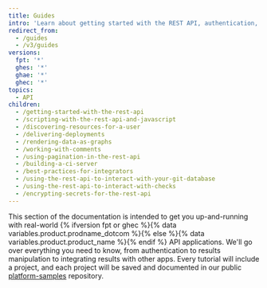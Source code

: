 ```yaml
---
title: Guides
intro: 'Learn about getting started with the REST API, authentication, and how to use the REST API for a variety of tasks.'
redirect_from:
  - /guides
  - /v3/guides
versions:
  fpt: '*'
  ghes: '*'
  ghae: '*'
  ghec: '*'
topics:
  - API
children:
  - /getting-started-with-the-rest-api
  - /scripting-with-the-rest-api-and-javascript
  - /discovering-resources-for-a-user
  - /delivering-deployments
  - /rendering-data-as-graphs
  - /working-with-comments
  - /using-pagination-in-the-rest-api
  - /building-a-ci-server
  - /best-practices-for-integrators
  - /using-the-rest-api-to-interact-with-your-git-database
  - /using-the-rest-api-to-interact-with-checks
  - /encrypting-secrets-for-the-rest-api
---
```

This section of the documentation is intended to get you up-and-running with
real-world {% ifversion fpt or ghec %}{% data variables.product.prodname_dotcom %}{% else %}{% data variables.product.product_name %}{% endif %} API applications. We'll go over everything you need to know, from authentication to results manipulation to integrating results with other apps.
Every tutorial will include a project, and each project will be saved and documented in our public
[platform-samples](https://github.com/github/platform-samples) repository.
